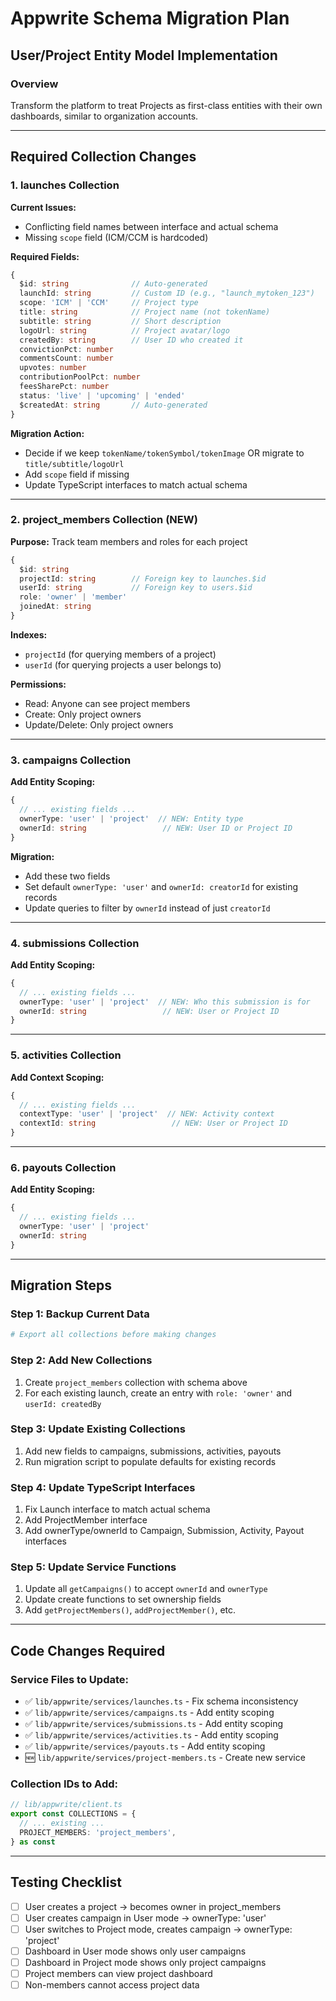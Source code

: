 # Appwrite Schema Migration Plan
## User/Project Entity Model Implementation

### Overview
Transform the platform to treat Projects as first-class entities with their own dashboards, similar to organization accounts.

---

## Required Collection Changes

### 1. **launches** Collection
**Current Issues:**
- Conflicting field names between interface and actual schema
- Missing `scope` field (ICM/CCM is hardcoded)

**Required Fields:**
```typescript
{
  $id: string              // Auto-generated
  launchId: string         // Custom ID (e.g., "launch_mytoken_123")
  scope: 'ICM' | 'CCM'     // Project type
  title: string            // Project name (not tokenName)
  subtitle: string         // Short description
  logoUrl: string          // Project avatar/logo
  createdBy: string        // User ID who created it
  convictionPct: number
  commentsCount: number
  upvotes: number
  contributionPoolPct: number
  feesSharePct: number
  status: 'live' | 'upcoming' | 'ended'
  $createdAt: string       // Auto-generated
}
```

**Migration Action:**
- Decide if we keep `tokenName/tokenSymbol/tokenImage` OR migrate to `title/subtitle/logoUrl`
- Add `scope` field if missing
- Update TypeScript interfaces to match actual schema

---

### 2. **project_members** Collection (NEW)
**Purpose:** Track team members and roles for each project

```typescript
{
  $id: string
  projectId: string        // Foreign key to launches.$id
  userId: string           // Foreign key to users.$id
  role: 'owner' | 'member'
  joinedAt: string
}
```

**Indexes:**
- `projectId` (for querying members of a project)
- `userId` (for querying projects a user belongs to)

**Permissions:**
- Read: Anyone can see project members
- Create: Only project owners
- Update/Delete: Only project owners

---

### 3. **campaigns** Collection
**Add Entity Scoping:**

```typescript
{
  // ... existing fields ...
  ownerType: 'user' | 'project'  // NEW: Entity type
  ownerId: string                 // NEW: User ID or Project ID
}
```

**Migration:**
- Add these two fields
- Set default `ownerType: 'user'` and `ownerId: creatorId` for existing records
- Update queries to filter by `ownerId` instead of just `creatorId`

---

### 4. **submissions** Collection
**Add Entity Scoping:**

```typescript
{
  // ... existing fields ...
  ownerType: 'user' | 'project'  // NEW: Who this submission is for
  ownerId: string                 // NEW: User or Project ID
}
```

---

### 5. **activities** Collection
**Add Context Scoping:**

```typescript
{
  // ... existing fields ...
  contextType: 'user' | 'project'  // NEW: Activity context
  contextId: string                 // NEW: User or Project ID
}
```

---

### 6. **payouts** Collection
**Add Entity Scoping:**

```typescript
{
  // ... existing fields ...
  ownerType: 'user' | 'project'
  ownerId: string
}
```

---

## Migration Steps

### Step 1: Backup Current Data
```bash
# Export all collections before making changes
```

### Step 2: Add New Collections
1. Create `project_members` collection with schema above
2. For each existing launch, create an entry with `role: 'owner'` and `userId: createdBy`

### Step 3: Update Existing Collections
1. Add new fields to campaigns, submissions, activities, payouts
2. Run migration script to populate defaults for existing records

### Step 4: Update TypeScript Interfaces
1. Fix Launch interface to match actual schema
2. Add ProjectMember interface
3. Add ownerType/ownerId to Campaign, Submission, Activity, Payout interfaces

### Step 5: Update Service Functions
1. Update all `getCampaigns()` to accept `ownerId` and `ownerType`
2. Update create functions to set ownership fields
3. Add `getProjectMembers()`, `addProjectMember()`, etc.

---

## Code Changes Required

### Service Files to Update:
- ✅ `lib/appwrite/services/launches.ts` - Fix schema inconsistency
- ✅ `lib/appwrite/services/campaigns.ts` - Add entity scoping
- ✅ `lib/appwrite/services/submissions.ts` - Add entity scoping
- ✅ `lib/appwrite/services/activities.ts` - Add entity scoping
- ✅ `lib/appwrite/services/payouts.ts` - Add entity scoping
- 🆕 `lib/appwrite/services/project-members.ts` - Create new service

### Collection IDs to Add:
```typescript
// lib/appwrite/client.ts
export const COLLECTIONS = {
  // ... existing ...
  PROJECT_MEMBERS: 'project_members',
} as const
```

---

## Testing Checklist

- [ ] User creates a project → becomes owner in project_members
- [ ] User creates campaign in User mode → ownerType: 'user'
- [ ] User switches to Project mode, creates campaign → ownerType: 'project'
- [ ] Dashboard in User mode shows only user campaigns
- [ ] Dashboard in Project mode shows only project campaigns
- [ ] Project members can view project dashboard
- [ ] Non-members cannot access project data
